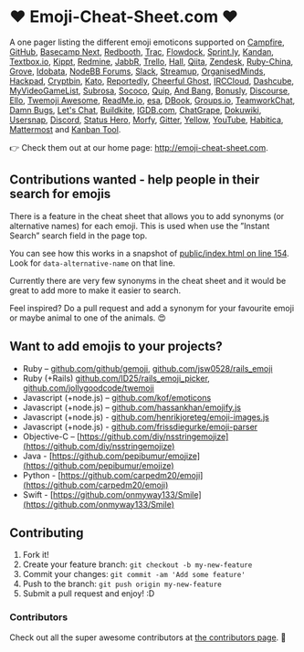 #  :heart: Emoji-Cheat-Sheet.com :heart: 

A one pager listing the different emoji emoticons supported on
[Campfire](http://campfirenow.com/),
[GitHub](http://github.com/),
[Basecamp Next](http://37signals.com/basecampnext/),
[Redbooth](http://redbooth.com/),
[Trac](http://trac-hacks.org/wiki/TracEmojiPlugin),
[Flowdock](https://www.flowdock.com/),
[Sprint.ly](https://sprint.ly/),
[Kandan](http://getkandan.com/),
[Textbox.io](http://textbox.io/),
[Kippt](http://kippt.com),
[Redmine](https://github.com/tmy/redmine_gemoji),
[JabbR](http://about.jabbr.net/),
[Trello](https://trello.com/),
[Hall](https://hall.com/),
[Qiita](http://qiita.com/),
[Zendesk](http://zendesk.com/),
[Ruby-China](http://ruby-china.org/),
[Grove](https://grove.io/),
[Idobata](https://idobata.io/),
[NodeBB Forums](https://nodebb.org),
[Slack](https://slack.com),
[Streamup](https://streamup.com/),
[OrganisedMinds](http://organisedminds.com),
[Hackpad](https://hackpad.com),
[Cryptbin](https://cryptbin.com/),
[Kato](https://kato.im),
[Reportedly](http://reportedly.co),
[Cheerful Ghost](http://cheerfulghost.com),
[IRCCloud](https://www.irccloud.com),
[Dashcube](https://dashcube.com),
[MyVideoGameList](http://myvideogamelist.com),
[Subrosa](https://subrosa.io),
[Sococo](https://www.sococo.com),
[Quip](https://quip.com),
[And Bang](https://andbang.com),
[Bonusly](https://bonus.ly),
[Discourse](https://discourse.org),
[Ello](https://ello.co),
[Twemoji Awesome](http://ellekasai.github.io/twemoji-awesome/),
[ReadMe.io](https://readme.io),
[esa](https://esa.io/),
[DBook](https://www.DBook.org),
[Groups.io](https://groups.io),
[TeamworkChat](http://www.teamwork.com/chat),
[Damn Bugs](https://bugtrack.in),
[Let's Chat](https://sdelements.github.io/lets-chat),
[Buildkite](https://buildkite.com),
[IGDB.com](https://www.igdb.com/forums),
[ChatGrape](https://chatgrape.com),
[Dokuwiki](https://github.com/squarefractal/githubemoji-dokuwiki),
[Usersnap](https://usersnap.com),
[Discord](https://discordapp.com/),
[Status Hero](https://statushero.com/),
[Morfy](http://morfy.org/),
[Gitter](https://gitter.im/),
[Yellow](http://datenstrom.se/yellow/),
[YouTube](https://youtube.com),
[Habitica](https://habitica.com),
[Mattermost](http://www.mattermost.org/)
and [Kanban Tool](http://kanbantool.com/).

:point_right: Check them out at our home page: http://emoji-cheat-sheet.com.

## Contributions wanted - help people in their search for emojis

There is a feature in the cheat sheet that allows you to add synonyms (or alternative names) for each emoji. This is used when use the ”Instant Search” search field in the page top.

You can see how this works in a snapshot of [public/index.html on line 154](https://github.com/arvida/emoji-cheat-sheet.com/blob/f8e4a0bf622f3b3dbbbc6a4bbfe2e7e33be6076d/public/index.html#L154). Look for `data-alternative-name` on that line.

Currently there are very few synonyms in the cheat sheet and it would be great to add more to make it easier to search.

Feel inspired? Do a pull request and add a synonym for your favourite emoji or maybe animal to one of the animals. :heart_eyes:

## Want to add emojis to your projects?

* Ruby – [github.com/github/gemoji](https://github.com/github/gemoji), [github.com/jsw0528/rails_emoji](https://github.com/jsw0528/rails_emoji)
* Ruby (+Rails) [github.com/ID25/rails_emoji_picker](https://github.com/ID25/rails_emoji_picker), [github.com/jollygoodcode/twemoji](https://github.com/jollygoodcode/twemoji)
* Javascript (+node.js) – [github.com/kof/emoticons](https://github.com/kof/emoticons)
* Javascript (+node.js) – [github.com/hassankhan/emojify.js](https://github.com/hassankhan/emojify.js)
* Javascript (+node.js) - [github.com/henrikjoreteg/emoji-images.js](https://github.com/HenrikJoreteg/emoji-images.js)
* Javascript (+node.js) - [github.com/frissdiegurke/emoji-parser](https://github.com/frissdiegurke/emoji-parser)
* Objective-C – [https://github.com/diy/nsstringemojize](https://github.com/diy/nsstringemojize)
* Java - [https://github.com/pepibumur/emojize](https://github.com/pepibumur/emojize)
* Python - [https://github.com/carpedm20/emoji](https://github.com/carpedm20/emoji)
* Swift - [https://github.com/onmyway133/Smile](https://github.com/onmyway133/Smile)

## Contributing

1. Fork it!
2. Create your feature branch: `git checkout -b my-new-feature`
3. Commit your changes: `git commit -am 'Add some feature'`
4. Push to the branch: `git push origin my-new-feature`
5. Submit a pull request and enjoy! :D

### Contributors

Check out all the super awesome contributors at [the contributors page](https://github.com/arvida/emoji-cheat-sheet.com/graphs/contributors). :sparkling_heart:
